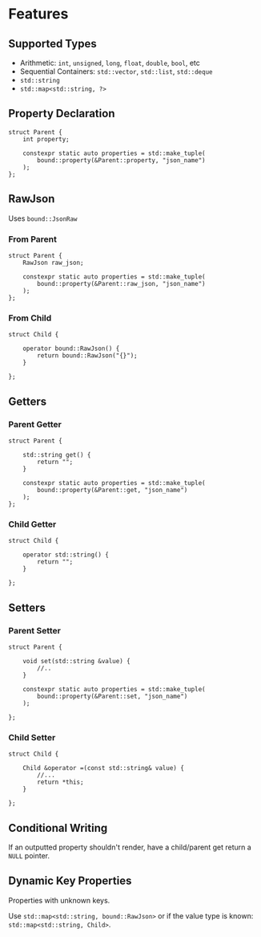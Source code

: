 # Features

## Supported Types

* Arithmetic: `int`, `unsigned`, `long`, `float`, `double`, `bool`, etc
* Sequential Containers: `std::vector`, `std::list`, `std::deque` 
* `std::string`
* `std::map<std::string, ?>`

## Property Declaration

```
struct Parent {
    int property;

    constexpr static auto properties = std::make_tuple(
        bound::property(&Parent::property, "json_name")
    );
};
```

## RawJson

Uses `bound::JsonRaw`

### From Parent

```
struct Parent {
    RawJson raw_json;

    constexpr static auto properties = std::make_tuple(
        bound::property(&Parent::raw_json, "json_name")
    );
};
```

### From Child

```
struct Child {

    operator bound::RawJson() {
        return bound::RawJson("{}");
    }

};
```

## Getters

### Parent Getter

```
struct Parent {

    std::string get() {
        return "";
    }

    constexpr static auto properties = std::make_tuple(
        bound::property(&Parent::get, "json_name")
    );
};
```

### Child Getter

```
struct Child {

    operator std::string() {
        return "";
    }

};
```

## Setters

### Parent Setter

```
struct Parent {

    void set(std::string &value) {
        //..
    }

    constexpr static auto properties = std::make_tuple(
        bound::property(&Parent::set, "json_name")
    );

};
```

### Child Setter

```
struct Child {

    Child &operator =(const std::string& value) {
        //...
        return *this;
    }

};
```

## Conditional Writing

If an outputted property shouldn't render, have a child/parent get return a `NULL` pointer.

## Dynamic Key Properties

Properties with unknown keys.

Use `std::map<std::string, bound::RawJson>` or if the value type is known: `std::map<std::string, Child>`.
